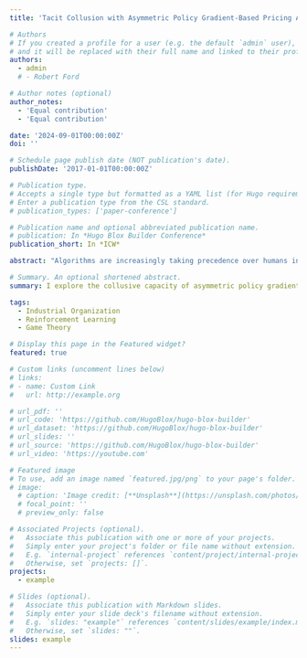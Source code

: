 ```yaml
---
title: 'Tacit Collusion with Asymmetric Policy Gradient-Based Pricing Algorithms'

# Authors
# If you created a profile for a user (e.g. the default `admin` user), write the username (folder name) here
# and it will be replaced with their full name and linked to their profile.
authors:
  - admin
  # - Robert Ford

# Author notes (optional)
author_notes:
  - 'Equal contribution'
  - 'Equal contribution'

date: '2024-09-01T00:00:00Z'
doi: ''

# Schedule page publish date (NOT publication's date).
publishDate: '2017-01-01T00:00:00Z'

# Publication type.
# Accepts a single type but formatted as a YAML list (for Hugo requirements).
# Enter a publication type from the CSL standard.
# publication_types: ['paper-conference']

# Publication name and optional abbreviated publication name.
# publication: In *Hugo Blox Builder Conference*
publication_short: In *ICW*

abstract: "Algorithms are increasingly taking precedence over humans in the pricing of goods and services, empowering firms to swiftly respond to market shifts with unparalleled precision. The current experimental algorithmic pricing literature as solely investigated the collusive capacity of either: (1) slow tabular-based reinforcement learning algorithms, (2) algorithms restricted to dealing with discrete action spaces, or (3) entirely homogeneous AI systems. Additionally, studies have largely avoided transfer learning: the ability of a trained reinforcement learning-based pricing algorithm agent to transfer knowledge from the learning environment to a potentially different ecosystem. Skeptics of tacit algorithmic collusion argue that these voids diminish the practical plausibility of this phenomenon. The first part of this paper shows that two state-of-the-art asymmetric deep reinforcement learning algorithms, Proximal Policy Optimization (PPO) and Soft Actor Critic (SAC), acting in a Bertrand-Markov pricing game with continuous action spaces converge to anti-competitive policies in a much shorter time than that previously reported. These collusive outcomes are sustained through the implementation of learned trigger strategies. Subsequently, the latter section shows that these algorithms can be trained in one environment and successfully transfer this knowledge to similarly related environments retaining supracompetitive outcomes."

# Summary. An optional shortened abstract.
summary: I explore the collusive capacity of asymmetric policy gradient-based pricing algorithms acting in a continuous action space and their ability to transfer this collusive power to unknown environments.

tags:
  - Industrial Organization
  - Reinforcement Learning
  - Game Theory

# Display this page in the Featured widget?
featured: true

# Custom links (uncomment lines below)
# links:
# - name: Custom Link
#   url: http://example.org

# url_pdf: ''
# url_code: 'https://github.com/HugoBlox/hugo-blox-builder'
# url_dataset: 'https://github.com/HugoBlox/hugo-blox-builder'
# url_slides: ''
# url_source: 'https://github.com/HugoBlox/hugo-blox-builder'
# url_video: 'https://youtube.com'

# Featured image
# To use, add an image named `featured.jpg/png` to your page's folder.
# image:
  # caption: 'Image credit: [**Unsplash**](https://unsplash.com/photos/pLCdAaMFLTE)'
  # focal_point: ''
  # preview_only: false

# Associated Projects (optional).
#   Associate this publication with one or more of your projects.
#   Simply enter your project's folder or file name without extension.
#   E.g. `internal-project` references `content/project/internal-project/index.md`.
#   Otherwise, set `projects: []`.
projects:
  - example

# Slides (optional).
#   Associate this publication with Markdown slides.
#   Simply enter your slide deck's filename without extension.
#   E.g. `slides: "example"` references `content/slides/example/index.md`.
#   Otherwise, set `slides: ""`.
slides: example
---
```


<!-- This work is largely driven by the results in my [previous paper](/publication/When_Asymmetric_Pricing_Algorithms_Collide/) on algorithmic pricing fixing. -->
